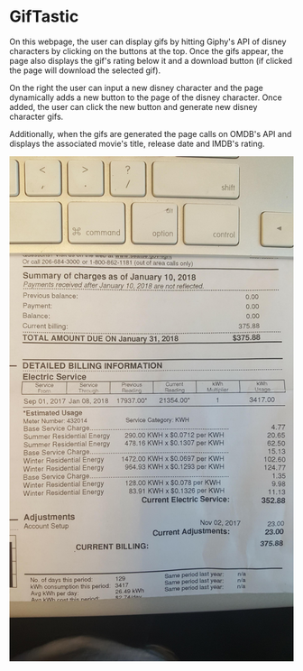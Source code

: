 # GifTastic

On this webpage, the user can display gifs by hitting Giphy's API of disney characters by clicking on the buttons at the top. Once the gifs appear, the page also displays the gif's rating below it and a download button (if clicked the page will download the selected gif). 

On the right the user can input a new disney character and the page dynamically adds a new button to the page of the disney character. Once added, the user can click the new button and generate new disney character gifs.

Additionally, when the gifs are generated the page calls on OMDB's API and displays the associated movie's title, release date and IMDB's rating.

<p align="center">
  <img src="assets/images/test.jpg" width="600" title="hover text">
</p>



